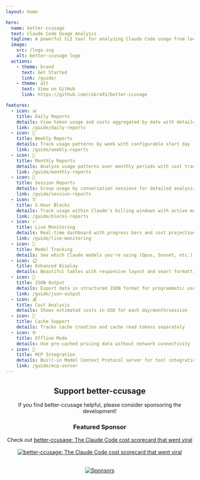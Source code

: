 ```yaml
---
layout: home

hero:
  name: better-ccusage
  text: Claude Code Usage Analysis
  tagline: A powerful CLI tool for analyzing Claude Code usage from local JSONL files
  image:
    src: /logo.svg
    alt: better-ccusage logo
  actions:
    - theme: brand
      text: Get Started
      link: /guide/
    - theme: alt
      text: View on GitHub
      link: https://github.com/cobra91/better-ccusage

features:
  - icon: 📊
    title: Daily Reports
    details: View token usage and costs aggregated by date with detailed breakdowns
    link: /guide/daily-reports
  - icon: 📆
    title: Weekly Reports
    details: Track usage patterns by week with configurable start day
    link: /guide/weekly-reports
  - icon: 📅
    title: Monthly Reports
    details: Analyze usage patterns over monthly periods with cost tracking
    link: /guide/monthly-reports
  - icon: 💬
    title: Session Reports
    details: Group usage by conversation sessions for detailed analysis
    link: /guide/session-reports
  - icon: ⏰
    title: 5-Hour Blocks
    details: Track usage within Claude's billing windows with active monitoring
    link: /guide/blocks-reports
  - icon: 📈
    title: Live Monitoring
    details: Real-time dashboard with progress bars and cost projections
    link: /guide/live-monitoring
  - icon: 🤖
    title: Model Tracking
    details: See which Claude models you're using (Opus, Sonnet, etc.)
  - icon: 📋
    title: Enhanced Display
    details: Beautiful tables with responsive layout and smart formatting
  - icon: 📄
    title: JSON Output
    details: Export data in structured JSON format for programmatic use
    link: /guide/json-output
  - icon: 💰
    title: Cost Analysis
    details: Shows estimated costs in USD for each day/month/session
  - icon: 🔄
    title: Cache Support
    details: Tracks cache creation and cache read tokens separately
  - icon: 🌐
    title: Offline Mode
    details: Use pre-cached pricing data without network connectivity
  - icon: 🔌
    title: MCP Integration
    details: Built-in Model Context Protocol server for tool integration
    link: /guide/mcp-server
---
```


<div style="text-align: center; margin: 2rem 0;">
  <h2 style="margin-bottom: 1rem;">Support better-ccusage</h2>
  <p style="margin-bottom: 1.5rem;">If you find better-ccusage helpful, please consider sponsoring the development!</p>

  <h3 style="margin-bottom: 1rem;">Featured Sponsor</h3>
  <p style="margin-bottom: 1rem;">Check out <a href="https://www.youtube.com/watch?v=Ak6qpQ5qdgk" target="_blank">better-ccusage: The Claude Code cost scorecard that went viral</a></p>
  <a href="https://www.youtube.com/watch?v=Ak6qpQ5qdgk" target="_blank">
    <img src="/ccusage_thumbnail.png" alt="better-ccusage: The Claude Code cost scorecard that went viral" style="max-width: 600px; height: auto;">
  </a>

  <div style="margin-top: 2rem;">
    <a href="https://github.com/sponsors/cobra91" target="_blank">
      <img src="https://cdn.jsdelivr.net/gh/cobra91/sponsors@main/sponsors.svg" alt="Sponsors" style="max-width: 100%; height: auto;">
    </a>
  </div>
</div>
